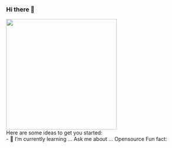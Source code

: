 ### Hi there 👋
<img align='center' src='https://user-images.githubusercontent.com/5713670/87202985-820dcb80-c2b6-11ea-9f56-7ec461c497c3.gif' width='300"'>
<br>
Here are some ideas to get you started:
<BR>
- 🌱 I’m currently learning ...
Ask me about ... Opensource 
Fun fact: 
<!--
**piyush7900/piyush7900** is a ✨ _special_ ✨ repository because its `README.md` (this file) appears on your GitHub profile.
price=105.50
qty=36
amount=price*qty
if amount>10000:
    print ("10% discount applicable")
    discount=amount*10/100
    amount=amount-discount
    print ("amount payable:",amount)

    
else:
       if amount>5000:
           print ("10% discount applicable")
           discount=amount*5/100
           amount=amount-discount
        else:
            if amount>10000:
                print ("1% discount applicable")
                discount=amount*1/100
                amount=amount-discount
            else :
                print ("no discount applicable")
print ("amount payable:",amount)
                

- 🔭 I’m currently working on ...

- 👯 I’m looking to collaborate on ...
- 🤔 I’m looking for help with ...
- 💬 Ask me about ...
- 📫 How to reach me: ...
- 😄 Pronouns: ...
- ⚡ Fun fact: ...
-->

